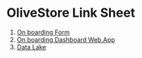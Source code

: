 # OliveStore Link Sheet
1. [On boarding Form](https://forms.gle/zHcJi4GjmYWpFKYb6)
2. [On boarding Dashboard Web.App](https://olivestore.onrender.com)
3. [Data Lake](mongodb)
